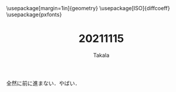 ﻿---
title: 20211115
yesterday: 20211114
tomorrow: 20211116
days: 689
author: Takala
header-includes:
  - \usepackage[margin=1in]{geometry}
  - \usepackage[ISO]{diffcoeff}
  - \usepackage{pxfonts}
---



全然に前に進まない．やばい．



